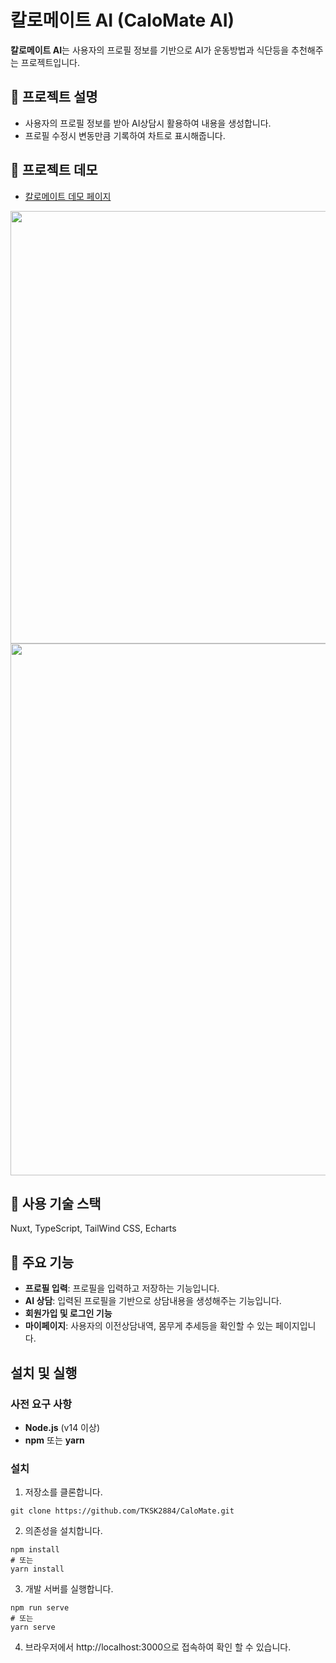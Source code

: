 # 칼로메이트 AI (CaloMate AI)
**칼로메이트 AI**는 사용자의 프로필 정보를 기반으로 AI가 운동방법과 식단등을 추천해주는 프로젝트입니다.

## 📄 프로젝트 설명
- 사용자의 프로필 정보를 받아 AI상담시 활용하여 내용을 생성합니다.
- 프로필 수정시 변동만큼 기록하여 차트로 표시해줍니다.
## 🚀 프로젝트 데모
- [칼로메이트 데모 페이지](https://calomate.highground.kr/)

<img src="https://github.com/user-attachments/assets/159e52a7-c4bd-45e2-a133-19c0effc0ff6" width="960px" height="692px">
<img src="https://github.com/user-attachments/assets/c8a537ec-c6d6-4fc7-b775-408ad6773c62" width="960px" height="851px">

## 🔧 사용 기술 스택
Nuxt, TypeScript, TailWind CSS, Echarts

## 📌 주요 기능
- **프로필 입력**: 프로필을 입력하고 저장하는 기능입니다.
- **AI 상담**: 입력된 프로필을 기반으로 상담내용을 생성해주는 기능입니다.
- **회원가입 및 로그인 기능**
- **마이페이지**: 사용자의 이전상담내역, 몸무게 추세등을 확인할 수 있는 페이지입니다.
## 설치 및 실행

### 사전 요구 사항
- **Node.js** (v14 이상)
- **npm** 또는 **yarn**

### 설치

1. 저장소를 클론합니다.
```
git clone https://github.com/TKSK2884/CaloMate.git
```

2. 의존성을 설치합니다.
```
npm install
# 또는
yarn install
```

3. 개발 서버를 실행합니다.
```
npm run serve
# 또는
yarn serve
```
4. 브라우저에서 http://localhost:3000으로 접속하여 확인 할 수 있습니다.
